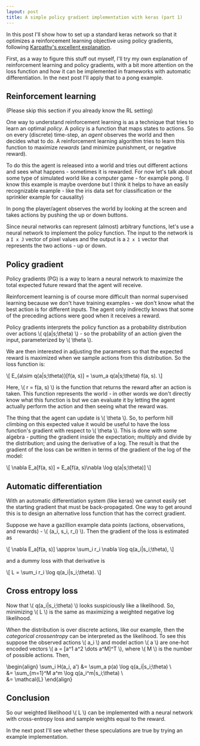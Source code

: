 ```yaml
---
layout: post
title: A simple policy gradient implementation with keras (part 1)
---
```


In this post I'll show how to set up a standard keras network so that it optimizes
a reinforcement learning objective using policy gradients, 
following [Karpathy's excellent explanation](http://karpathy.github.io/2016/05/31/rl/).

First, as a way to figure this stuff out myself, I'll try my own explanation of reinforcement learning and policy gradients, 
with a bit more attention on the loss function and how it can be implemented in
frameworks with automatic differentiation. In the next post I'll apply that to a pong example.

## Reinforcement learning
(Please skip this section if you already know the RL setting)

One way to understand reinforcement learning is as a technique that tries to learn an optimal *policy*.
A policy is a function that maps states to actions.
So on every (discrete) time-step, an *agent* observes the world and then decides what to do. A reinforcement learning
algorithm tries to learn this function to maximize *rewards* (and minimize punishment, or negative reward).

To do this the agent is released into a world and tries out different actions and sees what happens - sometimes
it is rewarded. For now let's talk about some type of simulated world like a computer game - for example pong. 
(I know this example is maybe overdone but I think it helps to have an easily recognizable example - like the
iris data set for classification or the sprinkler example for causality)

In pong the player/agent observes the world by looking at the screen and takes actions by pushing the up or down buttons.

Since neural networks can represent (almost) arbitrary functions, let's use a neural network to implement
the policy function. The input to the network is a `I x J` vector of pixel values and the output is a `2 x 1` 
vector that represents the two actions - up or down.

## Policy gradient
Policy gradients (PG) is a way to learn a neural network to maximize the total expected future reward
that the agent will receive.

Reinforcement learning is of course more difficult than normal supervised learning because we don't
have training examples - we don't know what the best action is for different inputs. The agent only
indirectly knows that some of the preceding actions were good when it receives a reward.

Policy gradients interprets the policy function as a probability distribution over actions 
\\( q(a|s;\theta) \\) - so the probability of an action given the input, parameterized by \\( \theta \\).

We are then interested in adjusting the parameters so that the expected reward is maximized when we sample actions from 
this distribution.
So the loss function is:

\\[
E_{a\sim q(a|s;\theta)}[f(a, s)] = \sum_a q(a|s;\theta) f(a, s).
\\]

Here, \\( r = f(a, s) \\) is the function that returns the reward after an action is taken. This function represents 
the world - in other words we don't directly know what this function is but we can evaluate it by letting
the agent actually perform the action and then seeing what the reward was.

The thing that the agent can update is \\( \theta \\). So, to perform hill climbing on this expected value
it would be useful to have the loss function's gradient with respect to \\( \theta \\). This is done with
some algebra - putting the gradient inside the expectation; multiply and divide by the distribution; and
using the derivative of a log. The result is that the gradient of the loss can be written in terms of
the gradient of the log of the model:

\\[
\nabla E_a[f(a, s)] = E_a[f(a, s)\nabla \log q(a|s;\theta)]
\\]

## Automatic differentiation
With an automatic differentiation system (like keras) we cannot easily set the starting 
gradient that must be back-propagated. One way to get around this is to design an alternative loss function 
that has the correct gradient. 

Suppose we have a gazillion example data points (actions, observations, and rewards) - \\( (a_i, s_i, r_i) \\).
Then the gradient of the loss is estimated as

\\[
\nabla E_a[f(a, s)] \approx \sum_i r_i \nabla \log q(a_i|s_i;\theta),
\\]

and a dummy loss with that derivative is 

\\[
L = \sum_i r_i \log q(a_i|s_i;\theta).
\\]

## Cross entropy loss
Now that \\( q(a_i|s_i;\theta) \\) looks suspiciously like a likelihood. So, minimizing \\( L \\) is
the same as maximizing a weighted negative log likelihood. 

When the distribution is over discrete actions, like our example, then the *categorical crossentropy*
can be interpreted as the likelihood. To see this suppose the observed actions \\( a_i \\) and model 
action \\( a \\) are one-hot encoded vectors \\( a = [a^1 a^2 \dots a^M]^T \\), where \\( M \\) is the
number of possible actions. Then,

\begin{align}
\sum_i H(a_i, a') &= \sum_a p(a) \log q(a_i|s_i;\theta) \\\
                  &= \sum_{m=1}^M a^m \log q(a_i^m|s_i;\theta) \\\
                  &= \mathcal{L}
\end{align}

## Conclusion
So our weighted likelihood \\( L \\) can be implemented with a neural network with cross-entropy loss
and sample weights equal to the reward.

In the next post I'll see whether these speculations are true by trying an example implementation.
